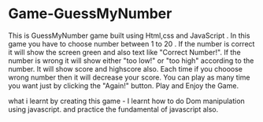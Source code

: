 # Game-GuessMyNumber
This is GuessMyNumber game built using Html,css and JavaScript .
In this game you have to choose number between 1 to 20 .
If the number is correct it will show the screen green and also text like "Correct Number!".
If the number is wrong it will show either "too low!" or "too high" according to the number.
It will show score and highscore also. Each time if you chooose wrong number then it will decrease your score.
You can play as many time you want just by clicking the "Again!" button.
Play and Enjoy the Game.



what i learnt by creating this game -  I learnt how to do Dom manipulation using javascript. and practice the fundamental of javascript also.
